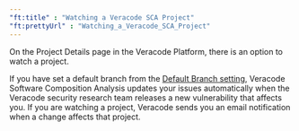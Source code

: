 ```yaml
---
"ft:title" : "Watching a Veracode SCA Project"
"ft:prettyUrl" : "Watching_a_Veracode_SCA_Project"
---
```


On the Project Details page in the Veracode Platform, there is an option to watch a project.

If you have set a default branch from the [Default Branch setting](https://docs.veracode.com/r/c_sc_default_branch), Veracode Software Composition Analysis updates your issues automatically when the Veracode security research team releases a new vulnerability that affects you. If you are watching a project, Veracode sends you an email notification when a change affects that project.


